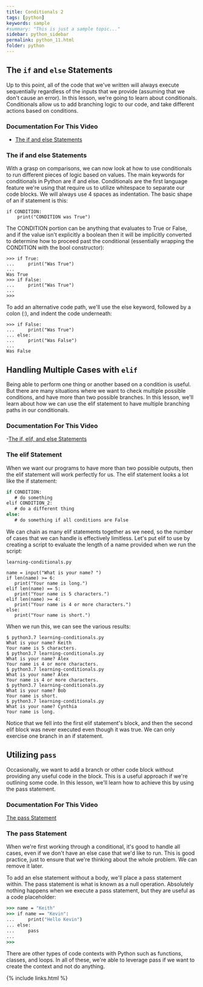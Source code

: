 ```yaml
---
title: Conditionals 2
tags: [python]
keywords: sample
#summary: "This is just a sample topic..."
sidebar: python_sidebar
permalink: python_11.html
folder: python
---
```


## The `if` and `else` Statements

Up to this point, all of the code that we've written will always execute sequentially regardless of the inputs that we provide (assuming that we don't cause an error). In this lesson, we're going to learn about conditionals. Conditionals allow us to add branching logic to our code, and take different actions based on conditions.

### Documentation For This Video

- [The if and else Statements](https://docs.python.org/3/tutorial/controlflow.html#if-statements)

### The if and else Statements

With a grasp on comparisons, we can now look at how to use conditionals to run different pieces of logic based on values. The main keywords for conditionals in Python are if and else. Conditionals are the first language feature we're using that require us to utilize whitespace to separate our code blocks. We will always use 4 spaces as indentation. The basic shape of an if statement is this:

```
if CONDITION:
    print("CONDITION was True")
```

The CONDITION portion can be anything that evaluates to True or False, and if the value isn't explicitly a boolean then it will be implicitly converted to determine how to proceed past the conditional (essentially wrapping the CONDITION with the bool constructor):

```
>>> if True:
...     print("Was True")
...
Was True
>>> if False:
...     print("Was True")
...
>>>
```
To add an alternative code path, we'll use the else keyword, followed by a colon (:), and indent the code underneath:

```
>>> if False:
...     print("Was True")
... else:
...     print("Was False")
...
Was False
```

## Handling Multiple Cases with `elif`

Being able to perform one thing or another based on a condition is useful. But there are many situations where we want to check multiple possible conditions, and have more than two possible branches. In this lesson, we'll learn about how we can use the elif statement to have multiple branching paths in our conditionals.

### Documentation For This Video

-[The if, elif, and else Statements](https://docs.python.org/3/tutorial/controlflow.html#if-statements)

### The elif Statement

When we want our programs to have more than two possible outputs, then the elif statement will work perfectly for us. The elif statement looks a lot like the if statement:

```cmd
if CONDITION:
   # do something
elif CONDITION_2:
   # do a different thing
else:
   # do something if all conditions are False
```

We can chain as many elif statements together as we need, so the number of cases that we can handle is effectively limitless. Let's put elif to use by creating a script to evaluate the length of a name provided when we run the script:

```
learning-conditionals.py

name = input("What is your name? ")
if len(name) >= 6:
   print("Your name is long.")
elif len(name) == 5:
   print("Your name is 5 characters.")
elif len(name) >= 4:
   print("Your name is 4 or more characters.")
else:
   print("Your name is short.")
```

When we run this, we can see the various results:

```
$ python3.7 learning-conditionals.py
What is your name? Keith
Your name is 5 characters.
$ python3.7 learning-conditionals.py
What is your name? Alex
Your name is 4 or more characters.
$ python3.7 learning-conditionals.py
What is your name? Alex
Your name is 4 or more characters.
$ python3.7 learning-conditionals.py
What is your name? Bob
Your name is short.
$ python3.7 learning-conditionals.py
What is your name? Cynthia
Your name is long.
```

Notice that we fell into the first elif statement's block, and then the second elif block was never executed even though it was true. We can only exercise one branch in an if statement.

## Utilizing `pass`

Occasionally, we want to add a branch or other code block without providing any useful code in the block. This is a useful approach if we're outlining some code. In this lesson, we'll learn how to achieve this by using the pass statement.

### Documentation For This Video

[The pass Statement](https://docs.python.org/3/reference/simple_stmts.html?highlight=pass#the-pass-statement)

### The pass Statement

When we're first working through a conditional, it's good to handle all cases, even if we don't have an else case that we'd like to run. This is good practice, just to ensure that we're thinking about the whole problem. We can remove it later.

To add an else statement without a body, we'll place a pass statement within. The pass statement is what is known as a null operation. Absolutely nothing happens when we execute a pass statement, but they are useful as a code placeholder:

```cmd
>>> name = "Keith"
>>> if name == "Kevin":
...     print("Hello Kevin")
... else:
...     pass
...
>>>
```

There are other types of code contexts with Python such as functions, classes, and loops. In all of these, we're able to leverage pass if we want to create the context and not do anything.


{% include links.html %}
